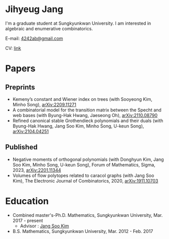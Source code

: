 # Jihyeug Jang
I'm a graduate student at Sungkyunkwan University.
I am interested in algebraic and enumerative combinatorics.

E-mail: 4242ab@gmail.com

CV: [link](CV.pdf)

# Papers
## Preprints
- Kemeny’s constant and Wiener index on trees (with Sooyeong Kim, Minho Song), [arXiv:2209.11271](https://arxiv.org/abs/2209.11271)
- A combinatorial model for the transition matrix between the Specht and web bases (with Byung-Hak Hwang, Jaeseong Oh), [arXiv:2110.08790](https://arxiv.org/abs/2110.08790)
- Refined canonical stable Grothendieck polynomials and their duals (with Byung-Hak Hwang, Jang Soo Kim, Minho Song, U-keun Song), [arXiv:2104.04251](https://arxiv.org/abs/2104.04251)
## Published
- Negative moments of orthogonal polynomials (with Donghyun Kim, Jang Soo Kim, Minho Song, U-keun Song), Forum of Mathematics, Sigma, 2023, [arXiv:2201.11344](https://arxiv.org/abs/2201.11344)
- Volumes of flow polytopes related to caracol graphs (with Jang Soo Kim), The Electronic Journal of Combinatorics, 2020, [arXiv:1911.10703](https://arxiv.org/abs/1911.10703) 

# Education
 - Combined master's-Ph.D. Mathematics, Sungkyunkwan University, Mar. 2017 - present
   - Advisor : [Jang Soo Kim](https://jangsookim.github.io)
 - B.S. Mathematics, Sungkyunkwan University, Mar. 2012 - Feb. 2017
